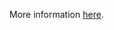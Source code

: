 More information [here](https://docs.bridgecrew.io/docs/ensure-that-data-lake-store-accounts-enables-encryption).

